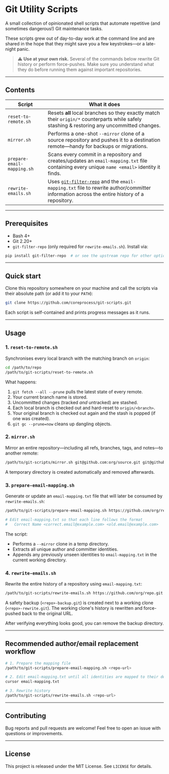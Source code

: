 # Git Utility Scripts

A small collection of opinionated shell scripts that automate repetitive (and sometimes dangerous!) Git maintenance tasks.

These scripts grew out of day-to-day work at the command line and are shared in the hope that they might save you a few keystrokes—or a late-night panic.

> ⚠️  **Use at your own risk.** Several of the commands below rewrite Git history or perform force-pushes. Make sure you understand what they do before running them against important repositories.

---

## Contents

| Script | What it does |
|--------|--------------|
| `reset-to-remote.sh` | Resets **all** local branches so they exactly match their `origin/*` counterparts while safely stashing & restoring any uncommitted changes. |
| `mirror.sh` | Performs a one-shot `--mirror` clone of a source repository and pushes it to a destination remote—handy for backups or migrations. |
| `prepare-email-mapping.sh` | Scans every commit in a repository and creates/updates an `email-mapping.txt` file containing every unique `name <email>` identity it finds. |
| `rewrite-emails.sh` | Uses [`git-filter-repo`](https://github.com/newren/git-filter-repo) and the `email-mapping.txt` file to rewrite author/committer information across the entire history of a repository. |

---

## Prerequisites

* Bash 4+
* Git 2.20+
* `git-filter-repo` (only required for `rewrite-emails.sh`). Install via:

```bash
pip install git-filter-repo  # or see the upstream repo for other options
```

---

## Quick start

Clone this repository somewhere on your machine and call the scripts via their absolute path (or add it to your `PATH`):

```bash
git clone https://github.com/coreprocess/git-scripts.git
```

Each script is self-contained and prints progress messages as it runs.

---

## Usage

### 1. `reset-to-remote.sh`

Synchronises every local branch with the matching branch on `origin`:

```bash
cd /path/to/repo
/path/to/git-scripts/reset-to-remote.sh
```

What happens:

1. `git fetch --all --prune` pulls the latest state of every remote.
2. Your current branch name is stored.
3. Uncommitted changes (tracked *and* untracked) are stashed.
4. Each local branch is checked out and hard-reset to `origin/<branch>`.
5. Your original branch is checked out again and the stash is popped (if one was created).
6. `git gc --prune=now` cleans up dangling objects.

### 2. `mirror.sh`

Mirror an entire repository—including all refs, branches, tags, and notes—to another remote:

```bash
/path/to/git-scripts/mirror.sh git@github.com:org/source.git git@github.com:org/backup.git
```

A temporary directory is created automatically and removed afterwards.

### 3. `prepare-email-mapping.sh`

Generate or update an `email-mapping.txt` file that will later be consumed by `rewrite-emails.sh`:

```bash
/path/to/git-scripts/prepare-email-mapping.sh https://github.com/org/repo.git

# Edit email-mapping.txt so that each line follows the format
#   Correct Name <correct.email@example.com> <old.email@example.com>
```

The script:

* Performs a `--mirror` clone in a temp directory.
* Extracts all unique author and committer identities.
* Appends any previously unseen identities to `email-mapping.txt` in the current working directory.

### 4. `rewrite-emails.sh`

Rewrite the entire history of a repository using `email-mapping.txt`:

```bash
/path/to/git-scripts/rewrite-emails.sh https://github.com/org/repo.git
```

A safety backup (`<repo>-backup.git`) is created next to a working clone (`<repo>-rewrite.git`). The working clone's history is rewritten and force-pushed back to the original URL.

After verifying everything looks good, you can remove the backup directory.

---

## Recommended author/email replacement workflow

```bash
# 1. Prepare the mapping file
/path/to/git-scripts/prepare-email-mapping.sh <repo-url>

# 2. Edit email-mapping.txt until all identities are mapped to their desired form
cursor email-mapping.txt

# 3. Rewrite history
/path/to/git-scripts/rewrite-emails.sh <repo-url>
```

---

## Contributing

Bug reports and pull requests are welcome! Feel free to open an issue with questions or improvements.

---

## License

This project is released under the MIT License. See `LICENSE` for details. 